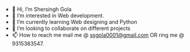 - 👋 Hi, I’m Shersingh Gola
- 👀 I’m interested in Web development.
- 🌱 I’m currently learning Web designing and Python
- 💞️ I’m looking to collaborate on different projects
- 📫 How to reach me mail me @ ssgola0001@gmail.com OR ring me @ 9315383547.

<!---
ssgola0001/ssgola0001 is a ✨ special ✨ repository because its `README.md` (this file) appears on your GitHub profile.
You can click the Preview link to take a look at your changes.
--->

